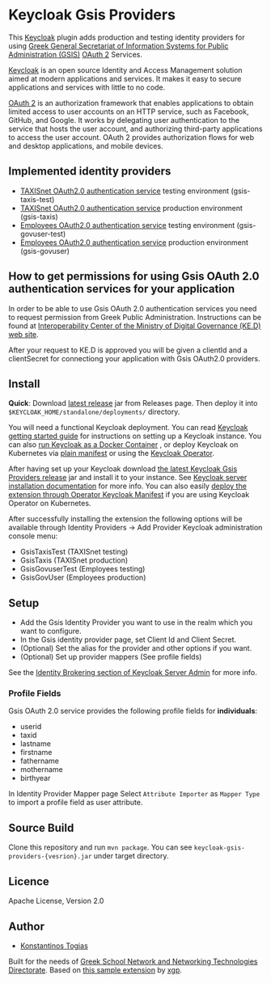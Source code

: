 # Keycloak Gsis Providers

This <a href="https://www.keycloak.org/" target="_blank">Keycloak</a> plugin adds production and testing identity providers for using <a href="https://gsis.gr/en" target="_blank">Greek General Secretariat of Information Systems for Public Administration (GSIS)</a> <a href="https://oauth.net/2/" target="_blank">OAuth 2</a> Services.

<a href="https://www.keycloak.org/" target="_blank">Keycloak</a> is an open source Identity and Access Management solution aimed at modern applications and services. It makes it easy to secure applications and services with little to no code. 

<a href="https://oauth.net/2/" target="_blank">OAuth 2</a> is an authorization framework that enables applications to obtain limited access to user accounts on an HTTP service, such as Facebook, GitHub, and Google. It works by delegating user authentication to the service that hosts the user account, and authorizing third-party applications to access the user account. OAuth 2 provides authorization flows for web and desktop applications, and mobile devices.

## Implemented identity providers

- <a href="https://www.gsis.gr/dimosia-dioikisi/ked/webservices/oauth20" target="_blank">TAXISnet OAuth2.0 authentication service</a> testing environment (gsis-taxis-test)
- <a href="https://www.gsis.gr/dimosia-dioikisi/ked/webservices/oauth20" target="_blank">TAXISnet OAuth2.0 authentication service</a> production environment (gsis-taxis)
- <a href="https://www.gsis.gr/dimosia-dioikisi/ked/webservices/oAuth2.0.PA" target="_blank">Employees OAuth2.0 authentication service</a> testing environment (gsis-govuser-test)
- <a href="https://www.gsis.gr/dimosia-dioikisi/ked/webservices/oAuth2.0.PA" target="_blank">Employees OAuth2.0 authentication service</a> production environment (gsis-govuser)

## How to get permissions for using Gsis OAuth 2.0 authentication services for your application

In order to be able to use Gsis OAuth 2.0 authentication services you need to request permission from Greek Public Administration. Instructions can be found at <a href="https://www.gsis.gr/en/public-administration/ked" target="_blank">Interoperability Center of the Ministry of Digital Governance (KE.D) web site</a>. 

After your request to KE.D is approved you will be given a clientId and a clientSecret for connectiong your application with Gsis OAuth2.0 providers.

## Install

**Quick**: Download <a href="https://github.com/cti-nts/keycloak-gsis-providers/releases/latest">latest release</a> jar from Releases page. Then deploy it into ```$KEYCLOAK_HOME/standalone/deployments/``` directory.

You will need a functional Keycloak deployment. You can read <a href="https://www.keycloak.org/docs/latest/getting_started/" target="_blank">Keycloak getting started guide</a> for instructions on setting up a Keycloak instance. You can also <a href="https://www.keycloak.org/getting-started/getting-started-docker" target="_blank">run Keycloak as a Docker Container</a> , or deploy Keycloak on Kubernetes via <a href="https://www.keycloak.org/getting-started/getting-started-kube" target="_blank">plain manifest</a> or using the <a href="https://www.keycloak.org/getting-started/getting-started-operator-kubernetes" target="_blank">Keycloak Operator</a>. 

After having set up your Keycloak download <a href="https://github.com/cti-nts/keycloak-gsis-providers/releases/latest">the latest Keycloak Gsis Providers release</a> jar and install it to your instance. See <a href="https://www.keycloak.org/docs/latest/server_installation/index.html#distribution-directory-structure" target="_blank">Keycloak server installation documentation</a> for more info. You can also easily <a href="https://www.keycloak.org/docs/latest/server_installation/index.html#_operator-extensions" target="_blank"> deploy the extension through Operator Keycloak Manifest</a> if you are using Keycloak Operator on Kubernetes.  

After successfully installing the extension the following options will be available through Identity Providers -> Add Provider Keycloak administration console menu:

- GsisTaxisTest (TAXISnet testing)
- GsisTaxis (TAXISnet production)
- GsisGovuserTest (Employees testing)
- GsisGovUser (Employees production)

## Setup

- Add the Gsis Identity Provider you want to use in the realm which you want to configure.
- In the Gsis identity provider page, set Client Id and Client Secret.
- (Optional) Set the alias for the provider and other options if you want.
- (Optional) Set up provider mappers (See profile fields)

See the <a href="https://www.keycloak.org/docs/latest/server_admin/index.html#_identity_broker" target="_blank">Identity Brokering section of Keycloak Server Admin</a> for more info. 

### Profile Fields

Gsis OAuth 2.0 service provides the following profile fields for **individuals**:
- userid
- taxid
- lastname
- firstname
- fathername
- mothername
- birthyear

In Identity Provider Mapper page Select ```Attribute Importer``` as ```Mapper Type``` to import a profile field as user attribute.

## Source Build

Clone this repository and run ```mvn package```. You can see ```keycloak-gsis-providers-{vesrion}.jar``` under target directory.

## Licence

Apache License, Version 2.0

## Author
- [Konstantinos Togias](https://github.com/ktogias)

Built for the needs of [Greek School Network and Networking Technologies Directorate](http://nts.cti.gr/). 
Based on [this sample extension](https://github.com/xgp/keycloak-moneybird-idp) by [xgp](https://github.com/xgp).
